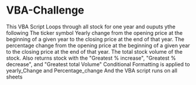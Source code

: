 # VBA-Challenge 
This  VBA Script Loops through all stock for one year and ouputs ythe following
The ticker symbol
Yearly change from the opening price at the beginning of a given year to the closing price at the end of that year.
The percentage change from the opening price at the beginning of a given year to the closing price at the end of that year.
The total stock volume of the stock. 
Also returns stock with the "Greatest % increase", "Greatest % decrease", and "Greatest total Volume"
Conditional Formatting is applied to yearly_Change and Percentage_change
And the VBA script runs on all sheets 
